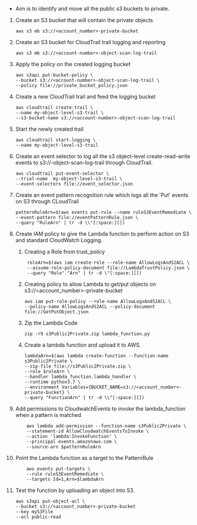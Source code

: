 -   Aim is to identify and move all the public s3 buckets to private.

1.  Create an S3 bucket that will contain the private objects

        aws s3 mb s3://<account_number>-private-bucket
2.  Create an S3 bucket for CloudTrail trail logging and reporting
    
        aws s3 mb s3://<account-number>-object-scan-log-trail
3.  Apply the policy on the created logging bucket

        aws s3api put-bucket-policy \
        --bucket s3://<account-number>-object-scan-log-trail \
        --policy file://private_bucket_policy.json
4.  Create a new CloudTrail trail and feed the logging bucket

        aws cloudtrail create-trail \
        --name my-object-level-s3-trail \
        --s3-bucket-name s3://<account-number>-object-scan-log-trail
5.  Start the newly created trail

        aws cloudtrail start-logging \
        --name my-object-level-s3-trail
6.  Create an event selector to log all the s3 object-level create-read-write events to s3://<account-number>-object-scan-log-trail through CloudTrail.

        aws cloudtrail put-event-selector \
        --trial-name  my-object-level-s3-trail \
        --event-selectors file://event_selector.json
    
7.  Create an event pattern recognition rule which logs all the 'Put' events on S3 through CLoudTrail
    
        patternRuleArn=$(aws events put-rule --name ruleS3EventRemediate \
        --event-pattern file://eventPatternRule.json \
        --query "RuleArn" | tr -d \\"[:space:][])
8.  Create IAM policy to give the Lambda function to perform action on S3 and standard CloudWatch Logging.
    1. Creating a Role from trust_policy
            
            roleArn=$(aws iam create-role --role-name AllowLogsAndS2ACL \
            --assume-role-policy-document file://LambdaTrustPolicy.json \
            --query "Role"."Arn" | tr -d \"[:space:][])
    2.  Creating policy to allow Lambda to get/put objects on s3://<account_number>-private-bucket
            
            aws iam put-role-policy --role-name AllowLogsAndS2ACL \
            --policy-name AllowLogsAndS2ACL --policy-document file://GetPutObject.json
    3.  Zip the Lambda Code
    
            zip -r9 s3Public2Private.zip lambda_function.py
    4.  Create a lambda function and upload it to AWS.
    
            lambdaArn=$(aws lambda create-function --function-name s3Public2Private \
            --zip-file file://s3Public2Private.zip \
            --role $roleArn \
            --handler lambda_function.lambda_handler \
            --runtime python3.7 \
            --environment Variables={BUCKET_NAME=s3://<account_number>-private-bucket} \
            --query "FunctionArn" | tr -d \\"[:space:][])
9.  Add permissions to CloudwatchEvents to invoke the lambda_function when a pattern is matched
            
            aws lambda add-permission --function-name s3Public2Private \
            --statement-id AllowCloudwatchEventsToInvoke \
            --action 'lambda:InvokeFunction' \
            --principal events.amazonaws.com \
            --source-arn $patternRuleArn
10. Point the Lambda function as a target to the PatternRule
    
            aws events put-targets \
            --rule ruleS3EventRemediate \
            --targets Id=1,Arn=$lambdaArn
11. Test the function by uploading an object into S3.

        aws s3api put-object-acl \
        --bucket s3://<account_number>-private-bucket
        --key myS3File
        --acl public-read